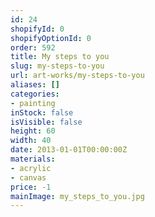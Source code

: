```yaml
---
id: 24
shopifyId: 0
shopifyOptionId: 0
order: 592
title: My steps to you
slug: my-steps-to-you
url: art-works/my-steps-to-you
aliases: []
categories:
- painting
inStock: false
isVisible: false
height: 60
width: 40
date: 2013-01-01T00:00:00Z
materials:
- acrylic
- canvas
price: -1
mainImage: my_steps_to_you.jpg
---
```

